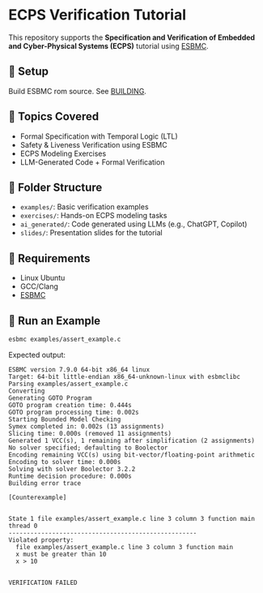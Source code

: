 # ECPS Verification Tutorial

This repository supports the **Specification and Verification of Embedded and Cyber-Physical Systems (ECPS)** tutorial using [ESBMC](https://github.com/esbmc/esbmc).

## 🔧 Setup

Build ESBMC rom source. See [BUILDING]([setup/install_esbmc.md](https://github.com/esbmc/esbmc)).

## 🧪 Topics Covered

- Formal Specification with Temporal Logic (LTL)
- Safety & Liveness Verification using ESBMC
- ECPS Modeling Exercises
- LLM-Generated Code + Formal Verification

## 📂 Folder Structure

- `examples/`: Basic verification examples
- `exercises/`: Hands-on ECPS modeling tasks
- `ai_generated/`: Code generated using LLMs (e.g., ChatGPT, Copilot)
- `slides/`: Presentation slides for the tutorial

## 📌 Requirements

- Linux Ubuntu
- GCC/Clang
- [ESBMC](https://github.com/esbmc/esbmc)

## 🚀 Run an Example

```bash
esbmc examples/assert_example.c
````

Expected output:

````
ESBMC version 7.9.0 64-bit x86_64 linux
Target: 64-bit little-endian x86_64-unknown-linux with esbmclibc
Parsing examples/assert_example.c
Converting
Generating GOTO Program
GOTO program creation time: 0.444s
GOTO program processing time: 0.002s
Starting Bounded Model Checking
Symex completed in: 0.002s (13 assignments)
Slicing time: 0.000s (removed 11 assignments)
Generated 1 VCC(s), 1 remaining after simplification (2 assignments)
No solver specified; defaulting to Boolector
Encoding remaining VCC(s) using bit-vector/floating-point arithmetic
Encoding to solver time: 0.000s
Solving with solver Boolector 3.2.2
Runtime decision procedure: 0.000s
Building error trace

[Counterexample]


State 1 file examples/assert_example.c line 3 column 3 function main thread 0
----------------------------------------------------
Violated property:
  file examples/assert_example.c line 3 column 3 function main
  x must be greater than 10
  x > 10


VERIFICATION FAILED
````

